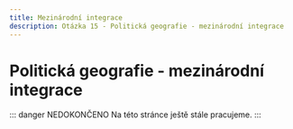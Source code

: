 ```yaml
---
title: Mezinárodní integrace
description: Otázka 15 - Politická geografie - mezinárodní integrace
---
```


# **Politická geografie - mezinárodní integrace**

::: danger NEDOKONČENO
Na této stránce ještě stále pracujeme.
:::
